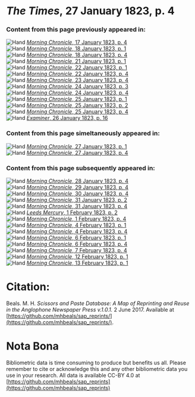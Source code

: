 # *The Times*, 27 January 1823, p. 4  
  
### Content from this page previously appeared in:  
![Hand](http://scissorsandpaste.net/wp-content/uploads/2017/06/smallhandpointer.png) [*Morning Chronicle*, 17 January 1823, p. 4](https://mhbeals.github.io/sap_html/Morning-Chronicle/Morning-Chronicle-17-January-1823-p-4)  
![Hand](http://scissorsandpaste.net/wp-content/uploads/2017/06/smallhandpointer.png) [*Morning Chronicle*, 18 January 1823, p. 1](https://mhbeals.github.io/sap_html/Morning-Chronicle/Morning-Chronicle-18-January-1823-p-1)  
![Hand](http://scissorsandpaste.net/wp-content/uploads/2017/06/smallhandpointer.png) [*Morning Chronicle*, 18 January 1823, p. 4](https://mhbeals.github.io/sap_html/Morning-Chronicle/Morning-Chronicle-18-January-1823-p-4)  
![Hand](http://scissorsandpaste.net/wp-content/uploads/2017/06/smallhandpointer.png) [*Morning Chronicle*, 21 January 1823, p. 1](https://mhbeals.github.io/sap_html/Morning-Chronicle/Morning-Chronicle-21-January-1823-p-1)  
![Hand](http://scissorsandpaste.net/wp-content/uploads/2017/06/smallhandpointer.png) [*Morning Chronicle*, 22 January 1823, p. 1](https://mhbeals.github.io/sap_html/Morning-Chronicle/Morning-Chronicle-22-January-1823-p-1)  
![Hand](http://scissorsandpaste.net/wp-content/uploads/2017/06/smallhandpointer.png) [*Morning Chronicle*, 22 January 1823, p. 4](https://mhbeals.github.io/sap_html/Morning-Chronicle/Morning-Chronicle-22-January-1823-p-4)  
![Hand](http://scissorsandpaste.net/wp-content/uploads/2017/06/smallhandpointer.png) [*Morning Chronicle*, 23 January 1823, p. 4](https://mhbeals.github.io/sap_html/Morning-Chronicle/Morning-Chronicle-23-January-1823-p-4)  
![Hand](http://scissorsandpaste.net/wp-content/uploads/2017/06/smallhandpointer.png) [*Morning Chronicle*, 24 January 1823, p. 3](https://mhbeals.github.io/sap_html/Morning-Chronicle/Morning-Chronicle-24-January-1823-p-3)  
![Hand](http://scissorsandpaste.net/wp-content/uploads/2017/06/smallhandpointer.png) [*Morning Chronicle*, 24 January 1823, p. 4](https://mhbeals.github.io/sap_html/Morning-Chronicle/Morning-Chronicle-24-January-1823-p-4)  
![Hand](http://scissorsandpaste.net/wp-content/uploads/2017/06/smallhandpointer.png) [*Morning Chronicle*, 25 January 1823, p. 1](https://mhbeals.github.io/sap_html/Morning-Chronicle/Morning-Chronicle-25-January-1823-p-1)  
![Hand](http://scissorsandpaste.net/wp-content/uploads/2017/06/smallhandpointer.png) [*Morning Chronicle*, 25 January 1823, p. 2](https://mhbeals.github.io/sap_html/Morning-Chronicle/Morning-Chronicle-25-January-1823-p-2)  
![Hand](http://scissorsandpaste.net/wp-content/uploads/2017/06/smallhandpointer.png) [*Morning Chronicle*, 25 January 1823, p. 4](https://mhbeals.github.io/sap_html/Morning-Chronicle/Morning-Chronicle-25-January-1823-p-4)  
![Hand](http://scissorsandpaste.net/wp-content/uploads/2017/06/smallhandpointer.png) [*Examiner*, 26 January 1823, p. 16](https://mhbeals.github.io/sap_html/Examiner/Examiner-26-January-1823-p-16)  
  
### Content from this page simeltaneously appeared in:  
![Hand](http://scissorsandpaste.net/wp-content/uploads/2017/06/smallhandpointer.png) [*Morning Chronicle*, 27 January 1823, p. 1](https://mhbeals.github.io/sap_html/Morning-Chronicle/Morning-Chronicle-27-January-1823-p-1)  
![Hand](http://scissorsandpaste.net/wp-content/uploads/2017/06/smallhandpointer.png) [*Morning Chronicle*, 27 January 1823, p. 4](https://mhbeals.github.io/sap_html/Morning-Chronicle/Morning-Chronicle-27-January-1823-p-4)  
  
### Content from this page subsequently appeared in:  
![Hand](http://scissorsandpaste.net/wp-content/uploads/2017/06/smallhandpointer.png) [*Morning Chronicle*, 28 January 1823, p. 4](https://mhbeals.github.io/sap_html/Morning-Chronicle/Morning-Chronicle-28-January-1823-p-4)  
![Hand](http://scissorsandpaste.net/wp-content/uploads/2017/06/smallhandpointer.png) [*Morning Chronicle*, 29 January 1823, p. 4](https://mhbeals.github.io/sap_html/Morning-Chronicle/Morning-Chronicle-29-January-1823-p-4)  
![Hand](http://scissorsandpaste.net/wp-content/uploads/2017/06/smallhandpointer.png) [*Morning Chronicle*, 30 January 1823, p. 4](https://mhbeals.github.io/sap_html/Morning-Chronicle/Morning-Chronicle-30-January-1823-p-4)  
![Hand](http://scissorsandpaste.net/wp-content/uploads/2017/06/smallhandpointer.png) [*Morning Chronicle*, 31 January 1823, p. 2](https://mhbeals.github.io/sap_html/Morning-Chronicle/Morning-Chronicle-31-January-1823-p-2)  
![Hand](http://scissorsandpaste.net/wp-content/uploads/2017/06/smallhandpointer.png) [*Morning Chronicle*, 31 January 1823, p. 4](https://mhbeals.github.io/sap_html/Morning-Chronicle/Morning-Chronicle-31-January-1823-p-4)  
![Hand](http://scissorsandpaste.net/wp-content/uploads/2017/06/smallhandpointer.png) [*Leeds Mercury*, 1 February 1823, p. 2](https://mhbeals.github.io/sap_html/Leeds-Mercury/Leeds-Mercury-1-February-1823-p-2)  
![Hand](http://scissorsandpaste.net/wp-content/uploads/2017/06/smallhandpointer.png) [*Morning Chronicle*, 1 February 1823, p. 4](https://mhbeals.github.io/sap_html/Morning-Chronicle/Morning-Chronicle-1-February-1823-p-4)  
![Hand](http://scissorsandpaste.net/wp-content/uploads/2017/06/smallhandpointer.png) [*Morning Chronicle*, 4 February 1823, p. 1](https://mhbeals.github.io/sap_html/Morning-Chronicle/Morning-Chronicle-4-February-1823-p-1)  
![Hand](http://scissorsandpaste.net/wp-content/uploads/2017/06/smallhandpointer.png) [*Morning Chronicle*, 4 February 1823, p. 4](https://mhbeals.github.io/sap_html/Morning-Chronicle/Morning-Chronicle-4-February-1823-p-4)  
![Hand](http://scissorsandpaste.net/wp-content/uploads/2017/06/smallhandpointer.png) [*Morning Chronicle*, 6 February 1823, p. 1](https://mhbeals.github.io/sap_html/Morning-Chronicle/Morning-Chronicle-6-February-1823-p-1)  
![Hand](http://scissorsandpaste.net/wp-content/uploads/2017/06/smallhandpointer.png) [*Morning Chronicle*, 6 February 1823, p. 4](https://mhbeals.github.io/sap_html/Morning-Chronicle/Morning-Chronicle-6-February-1823-p-4)  
![Hand](http://scissorsandpaste.net/wp-content/uploads/2017/06/smallhandpointer.png) [*Morning Chronicle*, 7 February 1823, p. 4](https://mhbeals.github.io/sap_html/Morning-Chronicle/Morning-Chronicle-7-February-1823-p-4)  
![Hand](http://scissorsandpaste.net/wp-content/uploads/2017/06/smallhandpointer.png) [*Morning Chronicle*, 12 February 1823, p. 1](https://mhbeals.github.io/sap_html/Morning-Chronicle/Morning-Chronicle-12-February-1823-p-1)  
![Hand](http://scissorsandpaste.net/wp-content/uploads/2017/06/smallhandpointer.png) [*Morning Chronicle*, 13 February 1823, p. 1](https://mhbeals.github.io/sap_html/Morning-Chronicle/Morning-Chronicle-13-February-1823-p-1)  


# Citation: 

Beals. M. H. *Scissors and Paste Database: A Map of Reprinting and Reuse in the Anglophone Newspaper Press v.1.0.1.* 2 June 2017. Available at [https://github.com/mhbeals/sap_reprints/](https://github.com/mhbeals/sap_reprints/). 

# Nota Bona

Bibliometric data is time consuming to produce but benefits us all. Please remember to cite or acknowledge this and any other bibliometric data you use in your research. All data is available CC-BY 4.0 at [https://github.com/mhbeals/sap_reprints](https://github.com/mhbeals/sap_reprints)